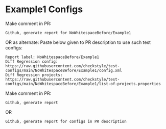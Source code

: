 # Example1 Configs
Make comment in PR:
```
Github, generate report for NoWhitespaceBefore/Example1
```
OR as alternate:
Paste below given to PR description to use such test configs:
```
Report label: NoWhitespaceBefore/Example1
Diff Regression config: https://raw.githubusercontent.com/checkstyle/test-configs/main/NoWhitespaceBefore/Example1/config.xml
Diff Regression projects: https://raw.githubusercontent.com/checkstyle/test-configs/main/NoWhitespaceBefore/Example1/list-of-projects.properties
```
Make comment in PR:
```
Github, generate report
```
OR
```
Github, generate report for configs in PR description
```
